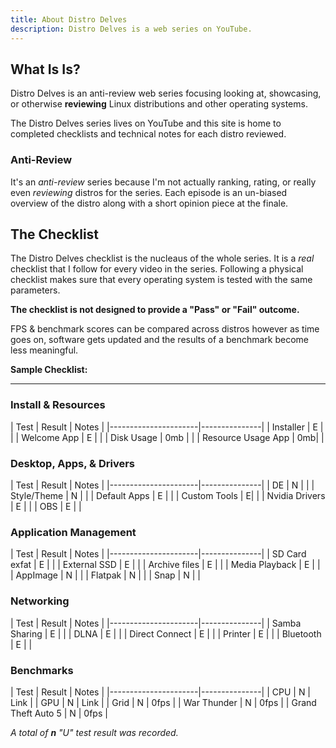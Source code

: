 ```yaml
---
title: About Distro Delves
description: Distro Delves is a web series on YouTube.
---
```


## What Is Is?

Distro Delves is an anti-review web series focusing looking at, showcasing, or otherwise **reviewing** Linux distributions and other operating systems.

The Distro Delves series lives on YouTube and this site is home to completed checklists and technical notes for each distro reviewed.

### Anti-Review

It's an *anti-review* series because I'm not actually ranking, rating, or really even *reviewing* distros for the series. Each episode is an un-biased overview of the distro along with a short opinion piece at the finale.

## The Checklist

The Distro Delves checklist is the nucleaus of the whole series. It is a _real_ checklist that I follow for every video in the series. Following a physical checklist makes sure that every operating system is tested with the same parameters.

**The checklist is not designed to provide a "Pass" or "Fail" outcome.**

FPS & benchmark scores can be compared across distros however as time goes on, software gets updated and the results of a benchmark become less meaningful.

**Sample Checklist:**

---
### Install & Resources

| Test | Result   | Notes |
|----------------------|---------------|
| Installer                               | E |  |
| Welcome App                  |  E | |
| Disk Usage                         | 0mb |  |
| Resource Usage App   |  0mb|  |


### Desktop, Apps, & Drivers

| Test | Result   | Notes |
|----------------------|---------------|
| DE                           | N |  |
| Style/Theme     |  N |  |
| Default Apps    | E |  |
| Custom Tools   |  E|  |
| Nvidia Drivers   |  E |  |
| OBS  | E | |

### Application Management

| Test | Result   | Notes |
|----------------------|---------------|
| SD Card exfat        | E |  |
| External SSD          |  E | |
| Archive files           | E |  |
| Media Playback   |  E |  |
| AppImage               |  N |  |
| Flatpak   | N |  |
| Snap               |  N |  |


### Networking

| Test | Result   | Notes |
|----------------------|---------------|
| Samba Sharing        | E |  |
| DLNA          |  E | |
| Direct Connect           | E |  |
| Printer   |  E |  |
| Bluetooth               |  E |  |

### Benchmarks

| Test | Result   | Notes |
|----------------------|---------------|
| CPU        | N |  Link |
| GPU          |  N | Link |
| Grid           | N | 0fps |
| War Thunder   |  N | 0fps |
| Grand Theft Auto 5               |  N | 0fps |


*A total of **n** "U" test result was recorded.*
